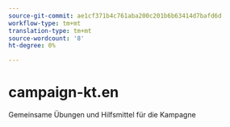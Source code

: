 ```yaml
---
source-git-commit: ae1cf371b4c761aba200c201b6b63414d7bafd6d
workflow-type: tm+mt
translation-type: tm+mt
source-wordcount: '8'
ht-degree: 0%

---
```

# campaign-kt.en

Gemeinsame Übungen und Hilfsmittel für die Kampagne
